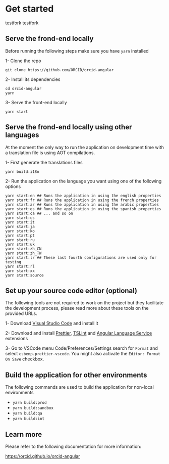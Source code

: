 # Get started

testfork
testfork

## Serve the frond-end locally

Before running the following steps make sure you have `yarn` installed

1- Clone the repo

```
git clone https://github.com/ORCID/orcid-angular
```

2- Install its dependencies

```
cd orcid-angular
yarn
```

3- Serve the front-end locally

```
yarn start
```

## Serve the frond-end locally using other languages

At the moment the only way to run the application on development time with a translation file is using AOT compilations.

1- First generate the translations files

```
yarn build:i18n
```

2- Run the application on the language you want using one of the following options

```
yarn start:en ## Runs the application in using the english properties
yarn start:fr ## Runs the application in using the french properties
yarn start:ar ## Runs the application in using the arabic properties
yarn start:es ## Runs the application in using the spanish properties
yarn start:ca ## ... and so on
yarn start:cs
yarn start:it
yarn start:ja
yarn start:ko
yarn start:pt
yarn start:ru
yarn start:uk
yarn start:zh_CN
yarn start:zh_TW
yarn start:lr ## These last fourth configurations are used only for testing
yarn start:rl
yarn start:xx
yarn start:source
```

## Set up your source code editor (optional)

The following tools are not required to work on the project but they facilitate the development process, please read more about these tools on the provided URLs.

1- Download [Visual Studio Code](https://code.visualstudio.com/) and install it

2- Download and install [Prettier](https://marketplace.visualstudio.com/items?itemName=esbenp.prettier-vscode), [TSLint](https://marketplace.visualstudio.com/items?itemName=ms-vscode.vscode-typescript-tslint-plugin) and [Angular Language Service](https://marketplace.visualstudio.com/items?itemName=Angular.ng-template) extensions

3- Go to VSCode menu Code/Preferences/Settings search for `Format` and select `esbenp.prettier-vscode`. You might also activate the `Editor: Format On Save` checkbox.

## Build the application for other environments

The following commands are used to build the application for non-local environments

- `yarn build:prod`
- `yarn build:sandbox`
- `yarn build:qa`
- `yarn build:int`

## Learn more

Please refer to the following documentation for more information:

https://orcid.github.io/orcid-angular
